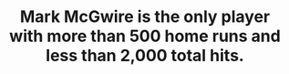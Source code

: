 ---
title:      
  - Mark McGwire is the only player with more than 500 home runs and less than 2,000 total hits.
secondary:
  - 583 home runs, 1626 total hits.
reference:
---